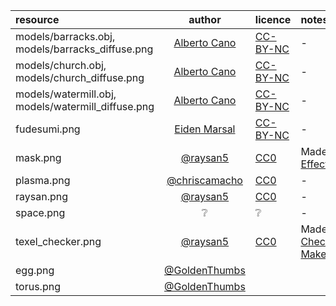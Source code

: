 | resource           | author        | licence | notes |
| :----------------- | :-----------: | :------ | :---- |
| models/barracks.obj,<br> models/barracks_diffuse.png | [Alberto Cano](https://www.artstation.com/albertocano) | [CC-BY-NC](https://creativecommons.org/licenses/by-nc/4.0/legalcode) | - |
| models/church.obj,<br> models/church_diffuse.png | [Alberto Cano](https://www.artstation.com/albertocano) | [CC-BY-NC](https://creativecommons.org/licenses/by-nc/4.0/legalcode)  | - |
| models/watermill.obj,<br> models/watermill_diffuse.png | [Alberto Cano](https://www.artstation.com/albertocano) | [CC-BY-NC](https://creativecommons.org/licenses/by-nc/4.0/legalcode)  | - |
| fudesumi.png       | [Eiden Marsal](https://www.artstation.com/marshall_z)  | [CC-BY-NC](https://creativecommons.org/licenses/by-nc/4.0/)  | - |
| mask.png           | [@raysan5](https://github.com/raysan5)      | [CC0](https://creativecommons.org/publicdomain/zero/1.0/)   | Made with [EffectTextureMaker](https://mebiusbox.github.io/contents/EffectTextureMaker/) |
| plasma.png         | [@chriscamacho](https://github.com/chriscamacho)       | [CC0](https://creativecommons.org/publicdomain/zero/1.0/)    | - |
| raysan.png         | [@raysan5](https://github.com/raysan5)      | [CC0](https://creativecommons.org/publicdomain/zero/1.0/)   | - |
| space.png          | ❔             | ❔       | - |
| texel_checker.png  | [@raysan5](https://github.com/raysan5)      | [CC0](https://creativecommons.org/publicdomain/zero/1.0/)   | Made with [UV Checker Map Maker](http://uvchecker.byvalle.com/) |
| egg.png            | [@GoldenThumbs](https://github.com/GoldenThumbs) |
| torus.png          | [@GoldenThumbs](https://github.com/GoldenThumbs) |
